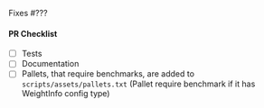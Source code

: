 <!-- Thank you for your interest in contributing to OpenZeppelin! -->

<!-- Consider opening an issue for discussion prior to submitting a PR. -->
<!-- New features will be merged faster if they were first discussed and designed with the team. -->

Fixes #??? <!-- Fill in with issue number -->

<!-- Describe the changes introduced in this pull request. -->
<!-- Include any context necessary for understanding the PR's purpose. -->

#### PR Checklist

<!-- Before merging the pull request all of the following must be complete. -->
<!-- Feel free to submit a PR or Draft PR even if some items are pending. -->
<!-- Some of the items below may not apply to your case (for example: fixing a typo). -->

- [ ] Tests
- [ ] Documentation
- [ ] Pallets, that require benchmarks, are added to `scripts/assets/pallets.txt` (Pallet require benchmark if it has WeightInfo config type)
